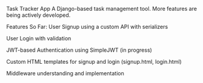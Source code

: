 Task Tracker App
A Django-based task management tool. More features are being actively developed.

Features So Far:
User Signup using a custom API with serializers

User Login with validation

JWT-based Authentication using SimpleJWT (in progress)

Custom HTML templates for signup and login (signup.html, login.html)

Middleware understanding and implementation
